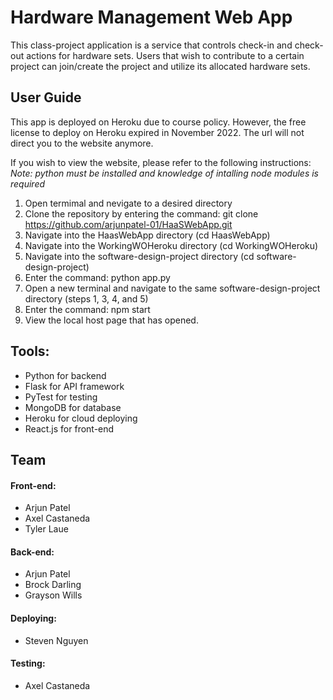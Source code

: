 # Hardware Management Web App
This class-project application is a service that controls check-in and check-out actions for hardware sets. Users that wish to contribute to a certain project can join/create the project and utilize its allocated hardware sets.

## User Guide
This app is deployed on Heroku due to course policy. However, the free license to deploy on Heroku expired in November 2022. The url will not direct you to the website anymore.

If you wish to view the website, please refer to the following instructions: <br/>
*Note: python must be installed and knowledge of intalling node modules is required*
1. Open termimal and nevigate to a desired directory
2. Clone the repository by entering the command: git clone https://github.com/arjunpatel-01/HaaSWebApp.git
3. Navigate into the HaasWebApp directory (cd HaasWebApp)
4. Navigate into the WorkingWOHeroku directory (cd WorkingWOHeroku)
5. Navigate into the software-design-project directory (cd software-design-project)
6. Enter the command: python app.py
7. Open a new terminal and navigate to the same software-design-project directory (steps 1, 3, 4, and 5)
8. Enter the command: npm start
9. View the local host page that has opened.

## Tools:
* Python for backend
* Flask for API framework
* PyTest for testing
* MongoDB for database
* Heroku for cloud deploying
* React.js for front-end

## Team

#### Front-end:
* Arjun Patel
* Axel Castaneda
* Tyler Laue

#### Back-end: 
* Arjun Patel
* Brock Darling
* Grayson Wills

#### Deploying: 
* Steven Nguyen

#### Testing: 
* Axel Castaneda
